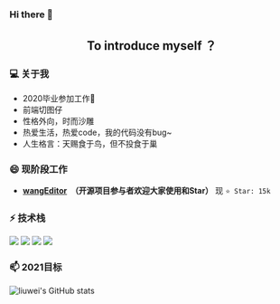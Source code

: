 ### Hi there 👋
<h2 align="center">To introduce myself ？ </h2>

### 💻  关于我
* 2020毕业参加工作🌱
* 前端切图仔
* 性格外向，时而沙雕
* 热爱生活，热爱code，我的代码没有bug~
* 人生格言：天赐食于鸟，但不投食于巢

### 😄 现阶段工作
* **[wangEditor](https://github.com/wangeditor-team/wangEditor) &nbsp;（开源项目参与者欢迎大家使用和Star）** 现 `⭐️ Star: 15k`
### ⚡ 技术栈

![](https://img.shields.io/badge/-JavaScript-e5cd0c?style=plasticee&logo=JavaScript&labelColor=f7df1e&logoColor=000)
![](https://img.shields.io/badge/-Typescript-29beb0?style=plastice&logo=TypeScript&labelColor=ffffff&color=294E80)
![](https://img.shields.io/badge/-Vue.js-29beb0?style=plastice&logo=vue.js&labelColor=ffffff&color=4FC08D)
![](https://img.shields.io/badge/-React-29beb0?style=plastice&logo=React&labelColor=ffffff&color=61DAFB)


###  📫 2021目标


![liuwei's GitHub stats](https://github-readme-stats.vercel.app/api?username=q378532364)



<!--
Here are some ideas to get you started:
- 🔭 I’m currently working on ...
- 🌱 I’m currently learning ...
- 👯 I’m looking to collaborate on ...
- 🤔 I’m looking for help with ...
- 💬 Ask me about ...
- 📫 How to reach me: ...
- 😄 Pronouns: ...
- ⚡ Fun fact: ...
-->
